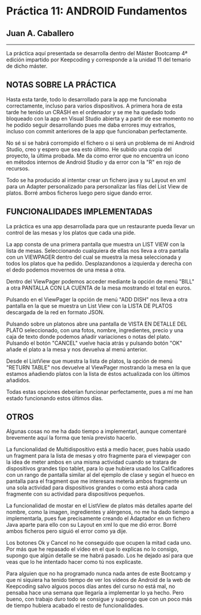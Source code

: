# Práctica 11: ANDROID Fundamentos
## Juan A. Caballero
--------------------------------------

La práctica aquí presentada se desarrolla dentro del Máster Bootcamp 4ª edición impartido por Keepcoding y corresponde a la unidad 11 del temario de dicho máster. 


NOTAS SOBRE LA PRÁCTICA
--------------------------------------
Hasta esta tarde, todo lo desarrollado para la app me funcionaba correctamente, incluso para varios dispositivos. A primera hora de esta tarde he tenido un CRASH en el ordenador y se me ha quedado todo bloqueado con la app en Visual Studio abierta y a partir de ese momento no he podido seguir desarrollando pues me daba errores muy extraños, incluso con commit anteriores de la app que funcionaban perfectamente. 

No sé si se habrá corrompido el fichero o si será un problema de mi Android Studio, creo y espero que sea esto último. He subido una copia del proyecto, la última probada. Me da como error que no encuentra un icono en métodos internos de Android Studio y da error con la "R" en rojo de recursos. 

Todo se ha producido al intentar crear un fichero java y su Layout en xml para un Adapter personalizado para personalizar las filas del List View de platos. Borré ambos ficheros luego pero sigue dando error. 


FUNCIONALIDADES IMPLEMENTADAS
--------------------------------------
La práctica es una app desarrollada para que un restaurante pueda llevar un control de las mesas y los platos que cada una pide.

La app consta de una primera pantalla que muestra un LIST VIEW con la lista de mesas. Seleccionando cualquiera de ellas nos lleva a otra pantalla con un VIEWPAGER dentro del cual se muestra la mesa seleccionada y todos los platos que ha pedido. Desplazandonos a izquierda y derecha con el dedo podemos movernos de una mesa a otra. 

Dentro del ViewPager podemos acceder mediante la opción de menú "BILL" a otra PANTALLA CON LA CUENTA de la mesa mostrando el total en euros.

Pulsando en el ViewPager la opción de menú "ADD DISH" nos lleva a otra pantalla en la que se muestra un List View con la LISTA DE PLATOS descargada de la red en formato JSON. 

Pulsando sobre un platonos abre una pantalla de VISTA EN DETALLE DEL PLATO seleccionado, con una fotos, nombre, ingredientes, precio y una caja de texto donde podemos añadir variaciones o notas del plato. Pulsando el botón "CANCEL" vuelve hacia atrás y pulsando botón "OK" añade el plato a la mesa y nos devuelva al menú anterior. 

Desde el ListView que muestra la lista de platos, la opción de menú "RETURN TABLE" nos devuelve al ViewPager mostrando la mesa en la que estamos añadiendo platos con la lista de éstos actualizada con los últimos añadidos. 


Todas estas opciones deberían funcionar perfectamente, pues a mí me han estado funcionando estos últimos días. 


OTROS
--------------------------------------
Algunas cosas no me ha dado tiempo a implementarl, aunque comentaré brevemente aquí la forma que tenía previsto hacerlo. 

La funcionalidad de Multidispositivo está a medio hacer, pues había usado un fragment para la lista de mesas y otro fragmente para el viewpager con la idea de meter ambos en una misma actividad cuando se tratara de dispositivos grandes tipo tablet, para lo que hubiera usado los Calificadores con un rango de pantalla similar al del ejemplo de clase y según el hueco en pantalla para el fragment que me interesara metería ambos fragmente un una sola actividad para dispositivos grandes o como está ahora cada fragmente con su actividad para dispositivos pequeños. 

La funcionalidad de mostar en el ListView de platos más detalles aparte del nombre, como la imagen, ingredientes y alérgenos, no me ha dado tiempo a implementarla, pues fue precisamente creando el Adaptador en un fichero Java aparte para ello con su Layout en xml lo que me dió error. Borré ambos ficheros pero siguió el error como ya dije.

Los botones Ok y Cancel no he conseguido que ocupen la mitad cada uno. Por más que he repasado el vídeo en el que lo explicas no lo consigo, supongo que algún detalle se me habrá pasado. Los he dejado así para que veas que lo he intentado hacer como tú nos explicaste. 


Para alguien que no ha programado nunca nada antes de este Bootcamp y que ni siquiera ha tenido tiempo de ver los vídeos de Android de la web de Keepcoding salvo alguos pocos días antes del curso no está mal, no pensaba hace una semana que llegaría a implementar lo ya hecho. Pero bueno, con trabajo duro todo se consigue y supongo que con un poco más de tiempo hubiera acabado el resto de funcionalidades. 

